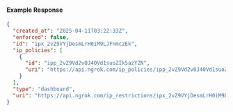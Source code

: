 <!-- Code generated for API Clients. DO NOT EDIT. -->
#### Example Response
```json
{
  "created_at": "2025-04-11T03:22:33Z",
  "enforced": false,
  "id": "ipx_2vZ9VYjDesmLrH0iM9LJFnmczEk",
  "ip_policies": [
    {
      "id": "ipp_2vZ9Vd2v0J40Vd1suoZIk5azYZN",
      "uri": "https://api.ngrok.com/ip_policies/ipp_2vZ9Vd2v0J40Vd1suoZIk5azYZN"
    }
  ],
  "type": "dashboard",
  "uri": "https://api.ngrok.com/ip_restrictions/ipx_2vZ9VYjDesmLrH0iM9LJFnmczEk"
}
